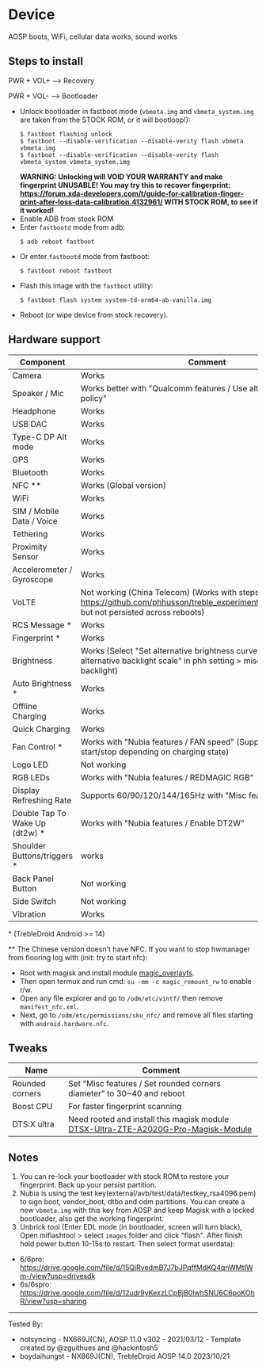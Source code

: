 # Device

AOSP boots, WiFi, cellular data works, sound works

## Steps to install

PWR + VOL+ --> Recovery

PWR + VOL- --> Bootloader

* Unlock bootloader in fastboot mode (`vbmeta.img` and `vbmeta_system.img` are taken from the STOCK ROM, or it will bootloop!):
    ```
    $ fastboot flashing unlock
    $ fastboot --disable-verification --disable-verity flash vbmeta vbmeta.img
    $ fastboot --disable-verification --disable-verity flash vbmeta_system vbmeta_system.img
    ```
    **WARNING: Unlocking will VOID YOUR WARRANTY and make fingerprint UNUSABLE! You may try this to recover fingerprint: https://forum.xda-developers.com/t/guide-for-calibration-finger-print-after-loss-data-calibration.4132961/ WITH STOCK ROM, to see if it worked!**
* Enable ADB from stock ROM
* Enter `fastbootd` mode from adb:
    ```
    $ adb reboot fastboot
    ```
* Or enter `fastbootd` mode from fastboot:
    ```
    $ fastboot reboot fastboot
    ```
* Flash this image with the `fastboot` utility:
    ```
    $ fastboot flash system system-td-arm64-ab-vanilla.img 
    ```
* Reboot (or wipe device from stock recovery).

## Hardware support

| Component                 |      Comment                                              |
|---------------------------|-----------------------------------------------------------|
| Camera                    | Works                                                     |
| Speaker / Mic             | Works better with "Qualcomm features / Use alternative audio policy" |
| Headphone                 | Works |
| USB DAC                   | Works |
| Type-C DP Alt mode        | Works |
| GPS                       | Works |
| Bluetooth                 | Works |
| NFC **                | Works (Global version) |
| WiFi                      | Works |
| SIM / Mobile Data / Voice | Works |
| Tethering                 | Works |
| Proximity Sensor          | Works |
| Accelerometer / Gyroscope | Works |
| VoLTE                     | Not working (China Telecom) (Works with steps in https://github.com/phhusson/treble_experimentations/issues/1681, but not persisted across reboots)                                                    |
| RCS Message *              | Works |
| Fingerprint *              | Works |
| Brightness                | Works (Select "Set alternative brightness curve" and "Force alternative backlight scale" in phh setting > misc features > backlight) |
| Auto Brightness *                | Works |
| Offline Charging          | Works                                                    |
| Quick Charging            | Works  |
| Fan Control *               | Works with "Nubia features / FAN speed" (Supported auto start/stop depending on charging state)                                                    |
| Logo LED                  | Not working |
| RGB LEDs                  | Works with "Nubia features / REDMAGIC RGB" |
| Display Refreshing Rate   | Supports 60/90/120/144/165Hz with "Misc features / Force FPS" |
| Double Tap To Wake Up (dt2w) *                 | Works with "Nubia features / Enable DT2W"  |
| Shoulder Buttons/triggers *         | works |
| Back Panel Button         | Not working |
| Side Switch               | Not working |
| Vibration                 | Works |

\* (TrebleDroid Android >= 14)

\** The Chinese version doesn't have NFC. If you want to stop hwmanager from flooring log with (init: try to start nfc): 
- Root with magisk and install module [magic_overlayfs](https://github.com/HuskyDG/magic_overlayfs). 
- Then open termux and run cmd: `su -mm -c magic_remount_rw` to enable r/w. 
- Open any file explorer and go to `/odm/etc/vintf/` then remove `manifest_nfc.xml`.
- Next, go to `/odm/etc/permissions/sku_nfc/` and remove all files starting with `android.hardware.nfc`.


## Tweaks

| Name | Comment |
|------|---------|
|Rounded corners|Set "Misc features / Set rounded corners diameter" to 30~40 and reboot|
|Boost CPU| For faster fingerprint scanning|
|DTS:X ultra|Need rooted and install this magisk module [DTSX-Ultra-ZTE-A2020G-Pro-Magisk-Module](https://github.com/reiryuki/DTSX-Ultra-ZTE-A2020G-Pro-Magisk-Module)|

## Notes

1. You can re-lock your bootloader with stock ROM to restore your fingerprint. Back up your persist partition.
2. Nubia is using the test key(external/avb/test/data/testkey_rsa4096.pem) to sign boot, vendor_boot, dtbo and odm partitions. You can create a new `vbmeta.img` with this key from AOSP and keep Magisk with a locked bootloader, also get the working fingerprint.
3. Unbrick tool (Enter EDL mode (in bootloader, screen will turn black), Open miflashtool > select `images` folder and click "flash". After finish hold power button 10-15s to restart. Then select format userdata):
- 6/6pro: https://drive.google.com/file/d/15QjRvedmB7J7bJPqffMdKQ4qnWMtIWm-/view?usp=drivesdk
- 6s/6spro: https://drive.google.com/file/d/12udr9yKexzLCpBjB0lwhSNU6C6poKOhR/view?usp=sharing
---
Tested By: 
- notsyncing - NX669J(CN), AOSP 11.0 v302 - 2021/03/12 - Template created by @zguithues and @hackintosh5
- boydaihungst - NX669J(CN), TrebleDroid AOSP 14.0 2023/10/21